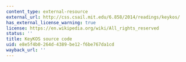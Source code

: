 ```yaml
---
content_type: external-resource
external_url: http://css.csail.mit.edu/6.858/2014/readings/keykos/
has_external_license_warning: true
license: https://en.wikipedia.org/wiki/All_rights_reserved
status: ''
title: KeyKOS source code
uid: e8e5f4b0-264d-4389-be12-f6be767da1cd
wayback_url: ''
---
```

